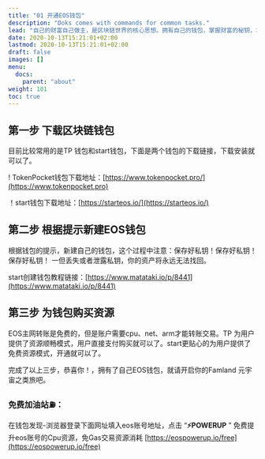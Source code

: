 ```yaml
---
title: "01 开通EOS钱包"
description: "Doks comes with commands for common tasks."
lead: "自己的财富自己做主，是区块链世界的核心思想。拥有自己的钱包，掌握财富的秘钥，才能开启区块链的世界。那么请跟我来，为自己开通EOS钱包吧。"
date: 2020-10-13T15:21:01+02:00
lastmod: 2020-10-13T15:21:01+02:00
draft: false
images: []
menu:
  docs:
    parent: "about"
weight: 101
toc: true
---
```

## 第一步  下载区块链钱包

目前比较常用的是TP 钱包和start钱包，下面是两个钱包的下载链接，下载安装就可以了。

! TokenPocket钱包下载地址：[https://www.tokenpocket.pro/](https://www.tokenpocket.pro)

！start钱包下载地址：[https://starteos.io/](https://starteos.io/)

##  第二步 根据提示新建EOS钱包

根据钱包的提示，新建自己的钱包，这个过程中注意：保存好私钥！保存好私钥！保存好私钥！ 一但丢失或者泄露私钥，你的资产将永远无法找回。

start创建钱包教程链接：[https://www.matataki.io/p/8441](https://www.matataki.io/p/8441)

## 第三步  为钱包购买资源

EOS主网转账是免费的，但是账户需要cpu、net、arm才能转账交易。TP 为用户提供了资源顺畅模式，用户直接支付购买就可以了。start更贴心的为用户提供了免费资源模式，开通就可以了。

完成了以上三步，恭喜你！，拥有了自己EOS钱包，就请开启你的Famland 元宇宙之类旅吧。

### 免费加油站⛽️：
在钱包发现-浏览器登录下面网址填入eos账号地址，点击 “**⚡️POWERUP** ” 免费提升eos账号的Cpu资源，免Gas交易资源消耗
[https://eospowerup.io/free](https://eospowerup.io/free)
